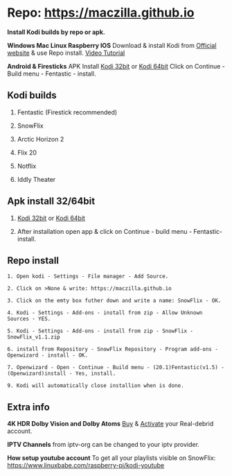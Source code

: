 # Repo: https://maczilla.github.io
**Install Kodi builds by repo or apk.**

**Windows Mac Linux Raspberry IOS** 
Download & install Kodi from [Official website](https://kodi.tv/download/) & use Repo install. [Video Tutorial](https://tinyurl.com/SnowFlix/)

**Android & Firesticks** 
APK Install [Kodi 32bit](https://tinyurl.com/Kodi-32bit) or [Kodi 64bit](https://tinyurl.com/Kodi-64bit/) Click on Continue - Build menu - Fentastic - install.


## Kodi builds
1. Fentastic (Firestick recommended)
   
2. SnowFlix

3. Arctic Horizon 2

4. Flix 20

5. Notflix
 
6. Iddly Theater

## Apk install 32/64bit

1. [Kodi 32bit](https://tinyurl.com/Kodi-32bit) or [Kodi 64bit](https://tinyurl.com/Kodi-64bit/)

2. After installation open app & click on Continue - build menu - Fentastic- install.

## Repo install
```
1. Open kodi - Settings - File manager - Add Source.

2. Click on >None & write: https://maczilla.github.io

3. Click on the emty box futher down and write a name: SnowFlix - OK.

4. Kodi - Settings - Add-ons - install from zip - Allow Unknown Sources - YES.

5. Kodi - Settings - Add-ons - install from zip - SnowFlix - SnowFlix_v1.1.zip

6. install from Repository - SnowFlix Repository - Program add-ons - Openwizard - install - OK.

7. Openwizard - Open - Continue - Build menu - (20.1)Fentastic(v1.5) - (Openwizard)install - Yes, install.

9. Kodi will automatically close installion when is done.
```
## Extra info
**4K HDR Dolby Vision and Dolby Atoms**
[Buy](https://real-debrid.com/) & [Activate](https://tinyurl.com/Tutgog) your Real-debrid account. 

**IPTV Channels** from iptv-org can be changed to your iptv provider.

**How setup youtube account** To get all your playlists visible on SnowFlix: https://www.linuxbabe.com/raspberry-pi/kodi-youtube

